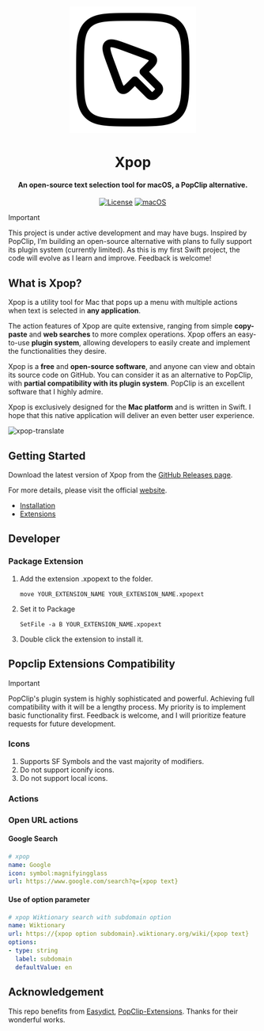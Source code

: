 <p align="center">
  <picture>
    <!-- 深色模式图片 -->
    <source srcset="Xpop/Assets.xcassets/AppIcon-White.appiconset/solar--cursor-square-linear-256x256.png" media="(prefers-color-scheme: dark)">
    <!-- 浅色模式图片 -->
    <source srcset="Xpop/Assets.xcassets/AppIcon.appiconset/solar--cursor-square-linear-256x256.png" media="(prefers-color-scheme: light)">
    <!-- 默认图片 -->
    <img src="Xpop/Assets.xcassets/AppIcon.appiconset/solar--cursor-square-linear-256x256.png" alt="App Icon">
  </picture>
</p>
<h1 align="center">Xpop</h1>
<h4 align="center">An open-source text selection tool for macOS, a PopClip alternative.</h4>

<p align="center">
<a href="https://github.com/DongqiShen/Xpop/blob/main/LICENSE">
<img src="https://img.shields.io/github/license/dongqishen/xpop" alt="License"></a>          
<a href="https://img.shields.io/badge/-macOS-black?&logo=apple&logoColor=white">
<img src="https://img.shields.io/badge/-macOS-black?&logo=apple&logoColor=white" alt="macOS"></a>  

> [!IMPORTANT]
> This project is under active development and may have bugs. Inspired by PopClip, I’m building an open-source alternative with plans to fully support its plugin system (currently limited). As this is my first Swift project, the code will evolve as I learn and improve. Feedback is welcome!

## What is Xpop?

Xpop is a utility tool for Mac that pops up a menu with multiple actions when text is selected in **any application**.

The action features of Xpop are quite extensive, ranging from simple **copy-paste** and **web searches** to more complex operations. Xpop offers an easy-to-use **plugin system**, allowing developers to easily create and implement the functionalities they desire.

Xpop is a **free** and **open-source software**, and anyone can view and obtain its source code on GitHub. You can consider it as an alternative to PopClip, with **partial compatibility with its plugin system**. PopClip is an excellent software that I highly admire.

Xpop is exclusively designed for the **Mac platform** and is written in Swift. I hope that this native application will deliver an even better user experience.

![xpop-translate](assets/xpop-translate.gif)



## Getting Started

Download the latest version of Xpop from the [GitHub Releases page](https://github.com/DongqiShen/Xpop/releases).

For more details, please visit the official [website](https://xpop.oneapis.uk).
- [Installation](https://xpop.oneapis.uk/guide/installation)
- [Extensions](https://xpop.oneapis.uk/guide/extensions)

## Developer

### Package Extension
1. Add the extension .xpopext to the folder.
   ```
   move YOUR_EXTENSION_NAME YOUR_EXTENSION_NAME.xpopext
   ```
2. Set it to Package
   ```
   SetFile -a B YOUR_EXTENSION_NAME.xpopext
   ``` 
3. Double click the extension to install it.

## Popclip Extensions Compatibility
> [!IMPORTANT]
> PopClip's plugin system is highly sophisticated and powerful. Achieving full compatibility with it will be a lengthy process. My priority is to implement basic functionality first. Feedback is welcome, and I will prioritize feature requests for future development.


### Icons
1. Supports SF Symbols and the vast majority of modifiers.
2. Do not support iconify icons.
3. Do not support local icons.

### Actions

### Open URL actions

#### Google Search
```yaml
# xpop
name: Google
icon: symbol:magnifyingglass
url: https://www.google.com/search?q={xpop text}
```

#### Use of option parameter
```yaml
# xpop Wiktionary search with subdomain option
name: Wiktionary
url: https://{xpop option subdomain}.wiktionary.org/wiki/{xpop text}
options:
- type: string
  label: subdomain
  defaultValue: en
```

## Acknowledgement

This repo benefits from [Easydict](https://github.com/tisfeng/Easydict), [PopClip-Extensions](https://github.com/pilotmoon/PopClip-Extensions). Thanks for their wonderful works.
